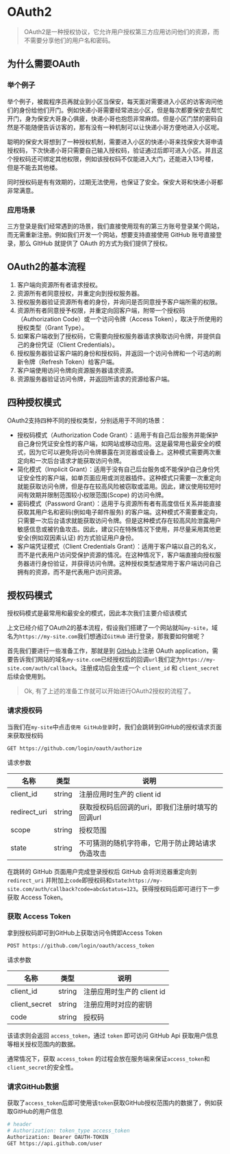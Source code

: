 # OAuth2

> OAuth2是一种授权协议，它允许用户授权第三方应用访问他们的资源，而不需要分享他们的用户名和密码。

## 为什么需要OAuth

### 举个例子

举个例子，被裁程序员再就业到小区当保安，每天面对需要进入小区的访客询问他们的身份给他们开门。例如快递小哥需要经常进出小区，但是每次都要保安去帮忙开门，身为保安大哥身心俱疲，快递小哥也抱怨非常麻烦。但是小区门禁的密码自然是不能随便告诉访客的，那有没有一种机制可以让快递小哥方便地进入小区呢。

聪明的保安大哥想到了一种授权机制，需要进入小区的快递小哥来找保安大哥申请授权码，下次快递小哥只需要自己输入授权码，验证通过后即可进入小区。并且这个授权码还可绑定其他权限，例如该授权码不仅能进入大门，还能进入13号楼，但是不能去其他楼。

同时授权码是有有效期的，过期无法使用，也保证了安全。保安大哥和快递小哥都非常满意。

### 应用场景

三方登录是我们经常遇到的场景，我们直接使用现有的第三方账号登录某个网站，而无需重新注册。例如我们开发一个网站，想要支持直接使用 GitHub 账号直接登录，那么 GItHub 就提供了 OAuth 的方式为我们提供了授权。

## OAuth2的基本流程

1. 客户端向资源所有者请求授权。
2. 资源所有者同意授权，并重定向到授权服务器。
3. 授权服务器验证资源所有者的身份，并询问是否同意授予客户端所需的权限。
4. 资源所有者同意授予权限，并重定向回客户端，附带一个授权码（Authorization Code）或一个访问令牌（Access Token），取决于所使用的授权类型（Grant Type）。
5. 如果客户端收到了授权码，它需要向授权服务器请求换取访问令牌，并提供自己的身份凭证（Client Credentials）。
6. 授权服务器验证客户端的身份和授权码，并返回一个访问令牌和一个可选的刷新令牌（Refresh Token）给客户端。
7. 客户端使用访问令牌向资源服务器请求资源。
8. 资源服务器验证访问令牌，并返回所请求的资源给客户端。  

## 四种授权模式

OAuth2支持四种不同的授权类型，分别适用于不同的场景：

- 授权码模式（Authorization Code Grant）：适用于有自己后台服务并能保护自己身份凭证安全性的客户端，如网站或移动应用。这是最常用也最安全的模式，因为它可以避免将访问令牌暴露在浏览器或设备上。这种模式需要两次重定向和一次后台请求才能获取访问令牌。
- 简化模式（Implicit Grant）：适用于没有自己后台服务或不能保护自己身份凭证安全性的客户端，如单页面应用或浏览器插件。这种模式只需要一次重定向就能获取访问令牌，但是存在较高风险被窃取或滥用。因此，建议使用较短时间有效期并限制范围较小权限范围(Scope) 的访问令牌。
- 密码模式（Password Grant）：适用于与资源所有者有高度信任关系并能直接获取其用户名和密码(例如电子邮件服务) 的客户端。这种模式不需要重定向，只需要一次后台请求就能获取访问令牌。但是这种模式存在较高风险泄露用户敏感信息或被钓鱼攻击。因此，建议只在特殊情况下使用，并尽量采用其他更安全(例如双因素认证) 的方式验证用户身份。
- 客户端凭证模式（Client Credentials Grant）：适用于客户端以自己的名义，而不是代表用户访问受保护资源的情况。在这种情况下，客户端直接向授权服务器进行身份验证，并获得访问令牌。这种授权类型通常用于客户端访问自己拥有的资源，而不是代表用户访问资源。

## 授权码模式

授权码模式是最常用和最安全的模式，因此本次我们主要介绍该模式

上文已经介绍了OAuth2的基本流程，假设我们搭建了一个网站就叫`my-site`，域名为`https://my-site.com`我们想通过`GitHub` 进行登录，那我要如何做呢？

首先我们要进行一些准备工作，那就是到 [GitHub](https://github.com/settings/applications/new "GitHub new OAuth application")上注册 OAuth application，需要告诉我们网站的域名`my-site.com`已经授权后的回调`url`我们定为`https://my-site.com/auth/callback`。注册成功后会生成一个 `client_id` 和 `client_secret`后续会使用到。

> Ok, 有了上述的准备工作就可以开始进行OAuth2授权的流程了。

### 请求授权码

当我们在`my-site`中点击`使用 GitHub登录`时，我们会跳转到GitHub的授权请求页面来获取授权码

```bash
GET https://github.com/login/oauth/authorize
```

请求参数

| 名称           | 类型     | 说明                          |
| ------------ | ------ | --------------------------- |
| client_id    | string | 注册应用时生产的 client id          |
| redirect_uri | string | 获取授权码后回调的uri，即我们注册时填写的回调url |
| scope        | string | 授权范围                        |
| state        | string | 不可猜测的随机字符串，它用于防止跨站请求伪造攻击    |

在跳转的 GitHub 页面用户完成登录授权后 GitHub 会将浏览器重定向到 `redirect_uri` 并附加上`code`即授权码和`state`:`https://my-site.com/auth/callback?code=abc&status=123`。获得授权码后即可进行下一步获取 Access Token。

### 获取 Access Token

拿到授权码即可到GitHub上获取访问令牌即Access Token

```bash
POST https://github.com/login/oauth/access_token
```

请求参数

| 名称            | 类型     | 说明                 |
| ------------- | ------ | ------------------ |
| client_id     | string | 注册应用时生产的 client id |
| client_secret | string | 注册应用时对应的密钥         |
| code          | string | 授权码                |

该请求则会返回 `access_token`，通过 `token` 即可访问 GitHub Api 获取用户信息等相关授权范围内的数据。

通常情况下，获取 `access_token` 的过程会放在服务端来保证`access_token`和`client_secret`的安全性。

### 请求GitHub数据

获取了`access_token`后即可使用该`token`获取GitHub授权范围内的数据了，例如获取GitHub的用户信息

```bash
# header
# Authorization: token_type access_token
Authorization: Bearer OAUTH-TOKEN
GET https://api.github.com/user
```
